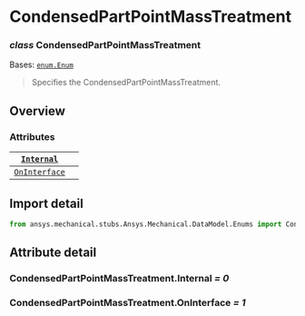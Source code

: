 <a id="condensedpartpointmasstreatment"></a>

# CondensedPartPointMassTreatment

<a id="CondensedPartPointMassTreatment"></a>

### *class* CondensedPartPointMassTreatment

Bases: [`enum.Enum`](https://docs.python.org/3/library/enum.html#enum.Enum)

> Specifies the CondensedPartPointMassTreatment.

> <!-- !! processed by numpydoc !! -->

<a id="overview"></a>

## Overview

### Attributes

| [`Internal`](#CondensedPartPointMassTreatment.Internal)       |    |
|---------------------------------------------------------------|----|
| [`OnInterface`](#CondensedPartPointMassTreatment.OnInterface) |    |

<a id="import-detail"></a>

## Import detail

```python
from ansys.mechanical.stubs.Ansys.Mechanical.DataModel.Enums import CondensedPartPointMassTreatment
```

<a id="attribute-detail"></a>

## Attribute detail

<a id="CondensedPartPointMassTreatment.Internal"></a>

### CondensedPartPointMassTreatment.Internal *= 0*

<a id="CondensedPartPointMassTreatment.OnInterface"></a>

### CondensedPartPointMassTreatment.OnInterface *= 1*
